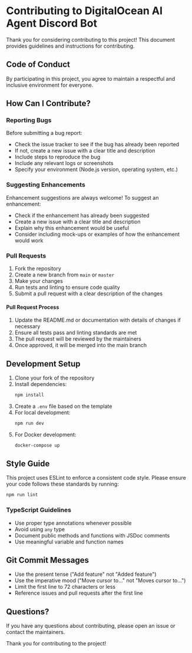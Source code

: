 # Contributing to DigitalOcean AI Agent Discord Bot

Thank you for considering contributing to this project! This document provides guidelines and instructions for contributing.

## Code of Conduct

By participating in this project, you agree to maintain a respectful and inclusive environment for everyone.

## How Can I Contribute?

### Reporting Bugs

Before submitting a bug report:

- Check the issue tracker to see if the bug has already been reported
- If not, create a new issue with a clear title and description
- Include steps to reproduce the bug
- Include any relevant logs or screenshots
- Specify your environment (Node.js version, operating system, etc.)

### Suggesting Enhancements

Enhancement suggestions are always welcome! To suggest an enhancement:

- Check if the enhancement has already been suggested
- Create a new issue with a clear title and description
- Explain why this enhancement would be useful
- Consider including mock-ups or examples of how the enhancement would work

### Pull Requests

1. Fork the repository
2. Create a new branch from `main` or `master`
3. Make your changes
4. Run tests and linting to ensure code quality
5. Submit a pull request with a clear description of the changes

#### Pull Request Process

1. Update the README.md or documentation with details of changes if necessary
2. Ensure all tests pass and linting standards are met
3. The pull request will be reviewed by the maintainers
4. Once approved, it will be merged into the main branch

## Development Setup

1. Clone your fork of the repository
2. Install dependencies:
   ```bash
   npm install
   ```
3. Create a `.env` file based on the template
4. For local development:
   ```bash
   npm run dev
   ```
5. For Docker development:
   ```bash
   docker-compose up
   ```

## Style Guide

This project uses ESLint to enforce a consistent code style. Please ensure your code follows these standards by running:

```bash
npm run lint
```

### TypeScript Guidelines

- Use proper type annotations whenever possible
- Avoid using `any` type
- Document public methods and functions with JSDoc comments
- Use meaningful variable and function names

## Git Commit Messages

- Use the present tense ("Add feature" not "Added feature")
- Use the imperative mood ("Move cursor to..." not "Moves cursor to...")
- Limit the first line to 72 characters or less
- Reference issues and pull requests after the first line

## Questions?

If you have any questions about contributing, please open an issue or contact the maintainers.

Thank you for contributing to the project!
